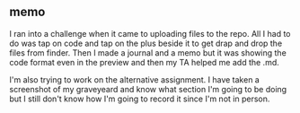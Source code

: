 ## memo

I ran into a challenge when it came to uploading files to the repo. All I had to do was tap on code and tap on the plus beside it to  get drap and drop the files from finder. Then I made a journal and a memo but it was showing the code format even in the preview and then my TA helped me add the .md. 

I'm also trying to work on the alternative assignment. I have taken a screenshot of my graveyeard and know what section I'm going to be doing but I still don't know how I'm going to record it since I'm not in person.

